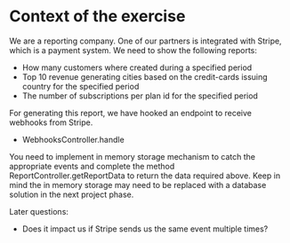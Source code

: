 # Context of the exercise

We are a reporting company. One of our partners is integrated with Stripe, which is a payment system. We need to show the following reports:

- How many customers where created during a specified period
- Top 10 revenue generating cities based on the credit-cards issuing country for the specified period
- The number of subscriptions per plan id for the specified period

For generating this report, we have hooked an endpoint to receive webhooks from Stripe.
- WebhooksController.handle

You need to implement in memory storage mechanism to catch the appropriate events and complete the method ReportController.getReportData to return the data required above. Keep in mind the in memory storage may need to be replaced with a database solution in the next project phase.      
 

Later questions:
- Does it impact us if Stripe sends us the same event multiple times?